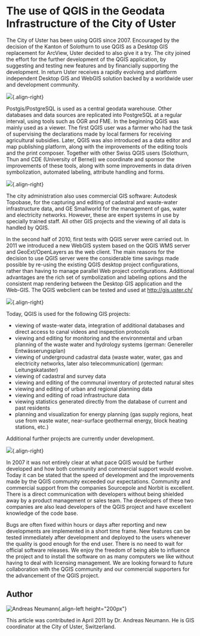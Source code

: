 # The use of QGIS in the Geodata Infrastructure of the City of Uster

The City of Uster has been using QGIS since 2007. Encouraged by the
decision of the Kanton of Solothurn to use QGIS as a Desktop GIS
replacement for ArcView, Uster decided to also give it a try. The city
joined the effort for the further development of the QGIS application,
by suggesting and testing new features and by financially supporting the
development. In return Uster receives a rapidly evolving and platform
independent Desktop GIS and WebGIS solution backed by a worldwide user
and development community.

![](./images/suisse_uster1.png){.align-right}

Postgis/PostgreSQL is used as a central geodata warehouse. Other
databases and data sources are replicated into PostgreSQL at a regular
interval, using tools such as OGR and FME. In the beginning QGIS was
mainly used as a viewer. The first QGIS user was a farmer who had the
task of supervising the declarations made by local farmers for receiving
agricultural subsidies. Later, QGIS was also introduced as a data editor
and map publishing platform, along with the improvements of the editing
tools and the print composer. Together with other Swiss QGIS users
(Solothurn, Thun and CDE (University of Berne)) we coordinate and
sponsor the improvements of these tools, along with some improvements in
data driven symbolization, automated labeling, attribute handling and
forms.

![](./images/suisse_uster2.png){.align-right}

The city administration also uses commercial GIS software: Autodesk
Topobase, for the capturing and editing of cadastral and waste-water
infrastructure data, and GE Smallworld for the management of gas, water
and electricity networks. However, these are expert systems in use by
specially trained staff. All other GIS projects and the viewing of all
data is handled by QGIS.

In the second half of 2010, first tests with QGIS server were carried
out. In 2011 we introduced a new WebGIS system based on the QGIS WMS
server and GeoExt/OpenLayers as the web client. The main reasons for the
decision to use QGIS server were the considerable time savings made
possible by re-using the existing QGIS desktop project configurations,
rather than having to manage parallel Web project configurations.
Additional advantages are the rich set of symbolization and labeling
options and the consistent map rendering between the Desktop GIS
application and the Web-GIS. The QGIS webclient can be tested and used
at <http://gis.uster.ch/>

![](./images/suisse_uster3.png){.align-right}

Today, QGIS is used for the following GIS projects:

-   viewing of waste-water data, integration of additional databases and
    direct access to canal videos and inspection protocols
-   viewing and editing for monitoring and the environmental and urban
    planning of the waste water and hydrology systems (german:
    Genereller Entwässerungsplan)
-   viewing of underground cadastral data (waste water, water, gas and
    electricity networks, later also telecommunication) (german:
    Leitungskataster)
-   viewing of cadastral and survey data
-   viewing and editing of the communal inventory of protected natural
    sites
-   viewing and editing of urban and regional planning data
-   viewing and editing of road infrastructure data
-   viewing statistics generated directly from the database of current
    and past residents
-   planning and visualization for energy planning (gas supply regions,
    heat use from waste water, near-surface geothermal energy, block
    heating stations, etc.)

Additional further projects are currently under development.

![](./images/suisse_uster4.png){.align-right}

In 2007 it was not entirely clear at what pace QGIS would be further
developed and how both community and commercial support would evolve.
Today it can be stated that the speed of development and the
improvements made by the QGIS community exceeded our expectations.
Community and commercial support from the companies Sourcepole and
Norbit is excellent. There is a direct communication with developers
without being shielded away by a product management or sales team. The
developers of these two companies are also lead developers of the QGIS
project and have excellent knowledge of the code base.

Bugs are often fixed within hours or days after reporting and new
developments are implemented in a short time frame. New features can be
tested immediately after development and deployed to the users whenever
the quality is good enough for the end user. There is no need to wait
for official software releases. We enjoy the freedom of being able to
influence the project and to install the software on as many computers
we like without having to deal with licensing management. We are looking
forward to future collaboration with the QGIS community and our
commercial supporters for the advancement of the QGIS project.

## Author

![Andreas Neumann](./images/suisse_usteraut.jpg){.align-left
height="200px"}

This article was contributed in April 2011 by Dr. Andreas Neumann. He is
GIS coordinator at the City of Uster, Switzerland.
